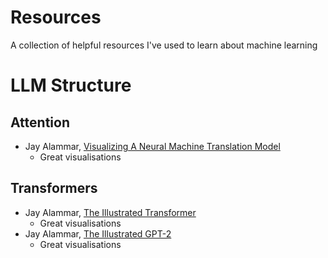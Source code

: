 # Resources

A collection of helpful resources I've used to learn about machine learning


# LLM Structure

## Attention

* Jay Alammar, [Visualizing A Neural Machine Translation Model](https://jalammar.github.io/visualizing-neural-machine-translation-mechanics-of-seq2seq-models-with-attention/)
    * Great visualisations

## Transformers

* Jay Alammar, [The Illustrated Transformer](http://jalammar.github.io/illustrated-transformer/)
    * Great visualisations
* Jay Alammar, [The Illustrated GPT-2](http://jalammar.github.io/illustrated-gpt2/)
    * Great visualisations
